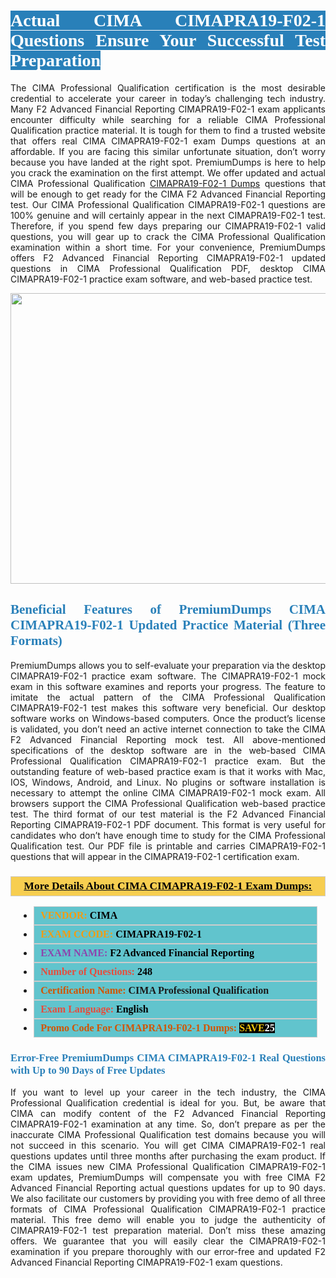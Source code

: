 <h1 style="text-align: justify;"><span style="color:#ffffff;"><span style="font-family:Georgia,serif;"><strong><span style="background-color:#2980b9;">Actual CIMA CIMAPRA19-F02-1 Questions Ensure Your Successful Test Preparation</span></strong></span></span></h1>

<p style="text-align: justify;">The CIMA Professional Qualification certification is the most desirable credential to accelerate your career in today’s challenging tech industry. Many F2 Advanced Financial Reporting CIMAPRA19-F02-1 exam applicants encounter difficulty while searching for a reliable CIMA Professional Qualification practice material. It is tough for them to find a trusted website that offers real CIMA CIMAPRA19-F02-1 exam Dumps questions at an affordable. If you are facing this similar unfortunate situation, don’t worry because you have landed at the right spot. PremiumDumps is here to help you crack the examination on the first attempt. We offer updated and actual CIMA Professional Qualification <a href="https://www.premiumdumps.com/cima/cima-cimapra19-f02-1-dumps">CIMAPRA19-F02-1 Dumps</a> questions that will be enough to get ready for the CIMA F2 Advanced Financial Reporting test. Our CIMA Professional Qualification CIMAPRA19-F02-1 questions are 100% genuine and will certainly appear in the next CIMAPRA19-F02-1 test. Therefore, if you spend few days preparing our CIMAPRA19-F02-1 valid questions, you will gear up to crack the CIMA Professional Qualification examination within a short time. For your convenience, PremiumDumps offers F2 Advanced Financial Reporting CIMAPRA19-F02-1 updated questions in CIMA Professional Qualification PDF, desktop CIMA CIMAPRA19-F02-1 practice exam software, and web-based practice test.</p>

<p style="text-align: center;"><a href="https://www.premiumdumps.com/cima/cima-cimapra19-f02-1-dumps"><img alt="" src="https://i.imgur.com/KJGzbJ2.jpeg" style="width: 700px; height: 465px;" /></a></p>

<h2 style="text-align: justify;"><span style="color:#2980b9;"><span style="font-family:Georgia,serif;"><strong>Beneficial Features of PremiumDumps CIMA CIMAPRA19-F02-1 Updated Practice Material (Three Formats)</strong></span></span></h2>

<p style="text-align: justify;">PremiumDumps allows you to self-evaluate your preparation via the desktop CIMAPRA19-F02-1 practice exam software. The CIMAPRA19-F02-1 mock exam in this software examines and reports your progress. The feature to imitate the actual pattern of the CIMA Professional Qualification CIMAPRA19-F02-1 test makes this software very beneficial. Our desktop software works on Windows-based computers. Once the product’s license is validated, you don’t need an active internet connection to take the CIMA F2 Advanced Financial Reporting mock test. All above-mentioned specifications of the desktop software are in the web-based CIMA Professional Qualification CIMAPRA19-F02-1 practice exam. But the outstanding feature of web-based practice exam is that it works with Mac, IOS, Windows, Android, and Linux. No plugins or software installation is necessary to attempt the online CIMA CIMAPRA19-F02-1 mock exam. All browsers support the CIMA Professional Qualification web-based practice test. The third format of our test material is the F2 Advanced Financial Reporting CIMAPRA19-F02-1 PDF document. This format is very useful for candidates who don’t have enough time to study for the CIMA Professional Qualification test. Our PDF file is printable and carries CIMAPRA19-F02-1 questions that will appear in the CIMAPRA19-F02-1 certification exam.</p>

<h3 style="background: #f7ce50; border: 1px solid rgb(204, 204, 204); padding: 5px 10px; text-align: center;"><span style="font-family:Georgia,serif;"><u><u><span style="color:#000000;"><span style="font-size:11pt"><span style="line-height:normal"><b><span style="font-size:13.0pt"><span cambria="">More Details About CIMA CIMAPRA19-F02-1 Exam Dumps:</span></span></b></span></span></span></u></u></span></h3>

<ul>
	<li style="margin:0cm 10pt">
	<div style="background:#61c4cd; border: 1px solid rgb(204, 204, 204); padding: 5px 10px; text-align: justify;"><span style="font-family:Georgia,serif;"><span style="font-size:11pt"><span style="line-height:normal"><b><span style="font-size:12.0pt"><span new="" roman="" times=""><span style="color:#f39c12;">VENDOR:</span> <span style="color:#000000;">CIMA</span></span></span></b></span></span></span></div>
	</li>
	<li style="margin:0cm 10pt">
	<div style="background: #61c4cd; border: 1px solid rgb(204, 204, 204); padding: 5px 10px; text-align: justify;"><span style="font-family:Georgia,serif;"><span style="font-size:11pt"><span style="line-height:normal"><b><span style="font-size:12.0pt"><span new="" roman="" times=""><span style="color:#f39c12;">EXAM CCODE:</span> <span style="color:#000000;">CIMAPRA19-F02-1</span></span></span></b></span></span></span></div>
	</li>
	<li style="margin:0cm 10pt">
	<div style="background: #61c4cd; border: 1px solid rgb(204, 204, 204); padding: 5px 10px; text-align: justify;"><span style="font-family:Georgia,serif;"><span style="font-size:11pt"><span style="line-height:normal"><b><span style="font-size:12.0pt"><span new="" roman="" times=""><span style="color:#8e44ad;">EXAM NAME:</span> <span style="color:#000000;">F2 Advanced Financial Reporting</span></span></span></b></span></span></span></div>
	</li>
	<li style="margin:0cm 10pt">
	<div style="background: #61c4cd; border: 1px solid rgb(204, 204, 204); padding: 5px 10px;"><span style="font-family:Georgia,serif;"><span style="font-size:11pt"><span style="line-height:normal"><b><span style="font-size:12.0pt"><span new="" roman="" times=""><span style="color:#e74c3c;">Number of Questions:</span><span style="color:#000000;"><span style="color:#f1c40f;"> </span>248</span></span></span></b></span></span></span></div>
	</li>
	<li style="margin:0cm 10pt">
	<div style="background: #61c4cd; border: 1px solid rgb(204, 204, 204); padding: 5px 10px; text-align: justify;"><span style="font-family:Georgia,serif;"><span style="font-size:11pt"><span style="line-height:normal"><b><span style="font-size:12.0pt"><span new="" roman="" times=""><span style="color:#d35400;">Certification Name:</span> CIMA Professional Qualification</span></span></b></span></span></span></div>
	</li>
	<li style="margin:0cm 10pt">
	<div style="background: #61c4cd; border: 1px solid rgb(204, 204, 204); padding: 5px 10px; text-align: justify;"><span style="font-family:Georgia,serif;"><span style="font-size:11pt"><span style="line-height:normal"><b><span style="font-size:12.0pt"><span new="" roman="" times=""><span style="color:#e74c3c;">Exam Language:</span> <span style="color:#000000;">English</span></span></span></b></span></span></span></div>
	</li>
	<li style="margin:0cm 10pt">
	<div style="background: #61c4cd; border: 1px solid rgb(204, 204, 204); padding: 5px 10px;"><span style="font-family:Georgia,serif;"><span style="font-size:11pt"><span style="line-height:normal"><b><span style="font-size:12.0pt"><span new="" roman="" times=""><span style="color:#d35400;">Promo Code For CIMAPRA19-F02-1 Dumps:</span><span style="color:#f1c40f;"> <span style="background-color:#000000;">SAVE</span></span><span style="color:#ffffff;"><span style="background-color:#000000;">25</span></span></span></span></b></span></span></span></div>
	</li>
</ul>

<h3 style="text-align: justify;"><span style="color:#2980b9;"><span style="font-family:Georgia,serif;"><strong><strong><strong>Error-Free PremiumDumps CIMA CIMAPRA19-F02-1 Real Questions with Up to 90 Days of Free Updates</strong></strong></strong></span></span></h3>

<p style="text-align: justify;">If you want to level up your career in the tech industry, the CIMA Professional Qualification credential is ideal for you. But, be aware that CIMA can modify content of the F2 Advanced Financial Reporting CIMAPRA19-F02-1 examination at any time. So, don’t prepare as per the inaccurate CIMA Professional Qualification test domains because you will not succeed in this scenario. You will get CIMA CIMAPRA19-F02-1 real questions updates until three months after purchasing the exam product. If the CIMA issues new CIMA Professional Qualification CIMAPRA19-F02-1 exam updates, PremiumDumps will compensate you with free CIMA F2 Advanced Financial Reporting actual questions updates for up to 90 days. We also facilitate our customers by providing you with free demo of all three formats of CIMA Professional Qualification CIMAPRA19-F02-1 practice material. This free demo will enable you to judge the authenticity of CIMAPRA19-F02-1 test preparation material. Don’t miss these amazing offers. We guarantee that you will easily clear the CIMAPRA19-F02-1 examination if you prepare thoroughly with our error-free and updated F2 Advanced Financial Reporting CIMAPRA19-F02-1 exam questions.</p>
